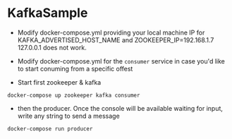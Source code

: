 # KafkaSample

- Modify docker-compose.yml providing your local machine IP for KAFKA_ADVERTISED_HOST_NAME and ZOOKEEPER_IP=192.168.1.7  
127.0.0.1 does not work.

- Modify docker-compose.yml for the `consumer` service in case you'd like to start conuming from a specific offest

- Start first zookeeper & kafka

```
docker-compose up zookeeper kafka consumer
```

- then the producer. Once the console will be available waiting for input, write any string to send a message

```
docker-compose run producer
```



